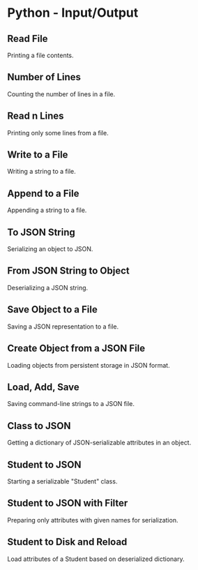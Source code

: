# Python - Input/Output

## Read File
Printing a file contents.

## Number of Lines
Counting the number of lines in a file.

## Read n Lines
Printing only some lines from a file.

## Write to a File
Writing a string to a file.

## Append to a File
Appending a string to a file.

## To JSON String
Serializing an object to JSON.

## From JSON String to Object
Deserializing a JSON string.

## Save Object to a File
Saving a JSON representation to a file.

## Create Object from a JSON File
Loading objects from persistent storage in JSON format.

## Load, Add, Save
Saving command-line strings to a JSON file.

## Class to JSON
Getting a dictionary of JSON-serializable attributes in an object.

## Student to JSON
Starting a serializable "Student" class.

## Student to JSON with Filter
Preparing only attributes with given names for serialization.

## Student to Disk and Reload
Load attributes of a Student based on deserialized dictionary.
